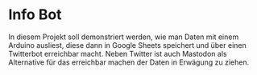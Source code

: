 # Info Bot
In diesem Projekt soll demonstriert werden, wie man Daten mit einem Arduino ausliest, diese dann in Google Sheets speichert und über einen Twitterbot erreichbar macht. Neben Twitter ist auch Mastodon als Alternative für das erreichbar machen der Daten in Erwägung zu ziehen.
